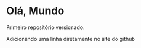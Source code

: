 # Olá, Mundo
 Primeiro repositório versionado.

Adicionando uma linha diretamente no site do github
